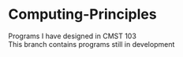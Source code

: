# Computing-Principles
Programs I have designed in CMST 103<br>
This branch contains programs still in development
